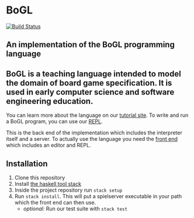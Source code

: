 # BoGL

[![Build Status](https://api.travis-ci.com/The-Code-In-Sheep-s-Clothing/bogl.svg?branch=master)](https://travis-ci.com/github/The-Code-In-Sheep-s-Clothing/bogl)

## An implementation of the BoGL programming language

## BoGL is a teaching language intended to model the domain of board game specification. It is used in early computer science and software engineering education.

You can learn more about the language on our [tutorial site](https://bogl.engr.oregonstate.edu/tutorials/). To write and run a BoGL program, you can use our [REPL](https://bogl.engr.oregonstate.edu/).

This is the back end of the implementation which includes the interpreter itself and a server. To actually use the language you need the [front end](https://github.com/The-Code-In-Sheep-s-Clothing/Spiel-Front) which includes an editor and REPL.

## Installation
1. Clone this repository
2. Install [the haskell tool stack](https://docs.haskellstack.org/en/stable/install_and_upgrade/)
3. Inside the project repository run `stack setup`
4. Run `stack install`. This will put a spielserver executable in your path which the front end can then use.
   * *optional:* Run our test suite with `stack test`
